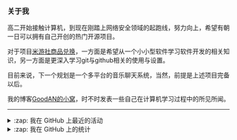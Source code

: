 ### 关于我

高二开始接触计算机，到现在刚踏上网络安全领域的起跑线，努力向上，希望有朝一日可以拥有自己开创的热门开源项目。

对于项目[米游社商品兑换](https://github.com/GOOD-AN/Mys-Exchange-Goods)，一方面是希望从一个小小型软件学习软件开发的相关知识，另一方面是更深入学习git与github相关的使用与设置。

目前来说，下一个规划是一个多平台的音乐聊天系统，当然，前提是上述项目完备以后。

我的博客[GoodAN的小窝](https://blog.goodant.top/)，时不时发表一些自己在计算机学习过程中的所见所闻。

---

<details>
  <summary>:zap: 我在 GitHub 上最近的活动</summary>
  
<!--START_SECTION:activity-->
1. 🗣 Commented on [#243](https://github.com/cole/aiosmtplib/issues/243#issuecomment-2796939768) in [cole/aiosmtplib](https://github.com/cole/aiosmtplib)
2. ❗ Opened issue [#999](https://github.com/privacy-protection-tools/anti-AD/issues/999) in [privacy-protection-tools/anti-AD](https://github.com/privacy-protection-tools/anti-AD)
3. 🗣 Commented on [#25344](https://github.com/uBlockOrigin/uAssets/issues/25344#issuecomment-2519010851) in [uBlockOrigin/uAssets](https://github.com/uBlockOrigin/uAssets)
4. 🎉 Merged PR [#63](https://github.com/GOOD-AN/Mys-Exchange-Goods/pull/63) in [GOOD-AN/Mys-Exchange-Goods](https://github.com/GOOD-AN/Mys-Exchange-Goods)
5. 🎉 Merged PR [#66](https://github.com/GOOD-AN/Mys-Exchange-Goods/pull/66) in [GOOD-AN/Mys-Exchange-Goods](https://github.com/GOOD-AN/Mys-Exchange-Goods)
<!--END_SECTION:activity-->

</details>

<details>
<summary>:zap: 我在 GitHub 上的统计</summary>

![GOOD-AN's github stats](https://github-readme-stats-umber-theta.vercel.app/api?username=GOOD-AN&count_private=true&show_icons=true&include_all_commits=true&line_height=28&card_width=400px) ![Top Langs](https://github-readme-stats-umber-theta.vercel.app/api/top-langs/?username=GOOD-AN&&layout=compact&&langs_count=6&&exclude_repo=GOOD-AN.github.io,GOOD-AN,github-readme-stats,test)
</details>
